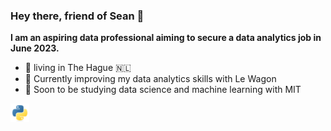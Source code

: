 ### Hey there, friend of Sean 👋

**I am an aspiring data professional aiming to secure a data analytics job in June 2023.**

- 🏴󠁧󠁢󠁳󠁣󠁴󠁿 living in The Hague 🇳🇱
- 🌱 Currently improving my data analytics skills with Le Wagon
- 🔭 Soon to be studying data science and machine learning with MIT 

<!--
**SeanEwanDalton/SeanEwanDalton** is a ✨ _special_ ✨ repository because its `README.md` (this file) appears on your GitHub profile.

Here are some ideas to get you started:

- 🔭 I’m currently working on ...
- 🌱 I’m currently learning ...
- 👯 I’m looking to collaborate on ...
- 🤔 I’m looking for help with ...
- 💬 Ask me about ...
- 📫 How to reach me: ...
- 😄 Pronouns: ...
- ⚡ Fun fact: ...


-->
<p align="centre">
<a href="https://www.python.org" target="_blank" rel="noreferrer"> <img src="https://raw.githubusercontent.com/devicons/devicon/master/icons/python/python-original.svg" alt="python" width="30" height="30"/> </a>
</p>


